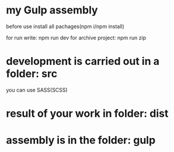 # my Gulp assembly

before use install all pachages(npm i/npm install)

for run write: npm run dev
for archive project: npm run zip

# development is carried out in a folder: src

you can use SASS(SCSS)

# result of your work in folder: dist

# assembly is in the folder: gulp
